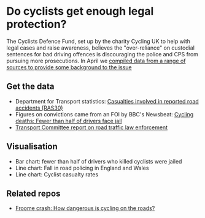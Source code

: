 # Do cyclists get enough legal protection?

The Cyclists Defence Fund, set up by the charity Cycling UK to help with legal cases and raise awareness, believes the "over-reliance" on custodial sentences for bad driving offences is discouraging the police and CPS from pursuing more prosecutions. In April we [compiled data from a range of sources to provide some background to the issue](http://www.bbc.co.uk/news/uk-england-37307463)

## Get the data

* Department for Transport statistics: [Casualties involved in reported road accidents (RAS30)](https://www.gov.uk/government/statistical-data-sets/ras30-reported-casualties-in-road-accidents#table-ras30053)
* Figures on convictions came from an FOI by BBC's Newsbeat: [Cycling deaths: Fewer than half of drivers face jail](http://www.bbc.co.uk/newsbeat/article/28345522/cycling-deaths-fewer-than-half-of-drivers-face-jail)
* [Transport Committee report on road traffic law enforcement](https://www.parliament.uk/business/committees/committees-a-z/commons-select/transport-committee/news-parliament-2015/road-traffic-law-enforcement-report-published-15-16/)

## Visualisation

* Bar chart: fewer than half of drivers who killed cyclists were jailed
* Line chart: Fall in road policing in England and Wales
* Line chart: Cyclist casualty rates

## Related repos

* [Froome crash: How dangerous is cycling on the roads?](https://github.com/BBC-Data-Unit/cycling-crashes)
